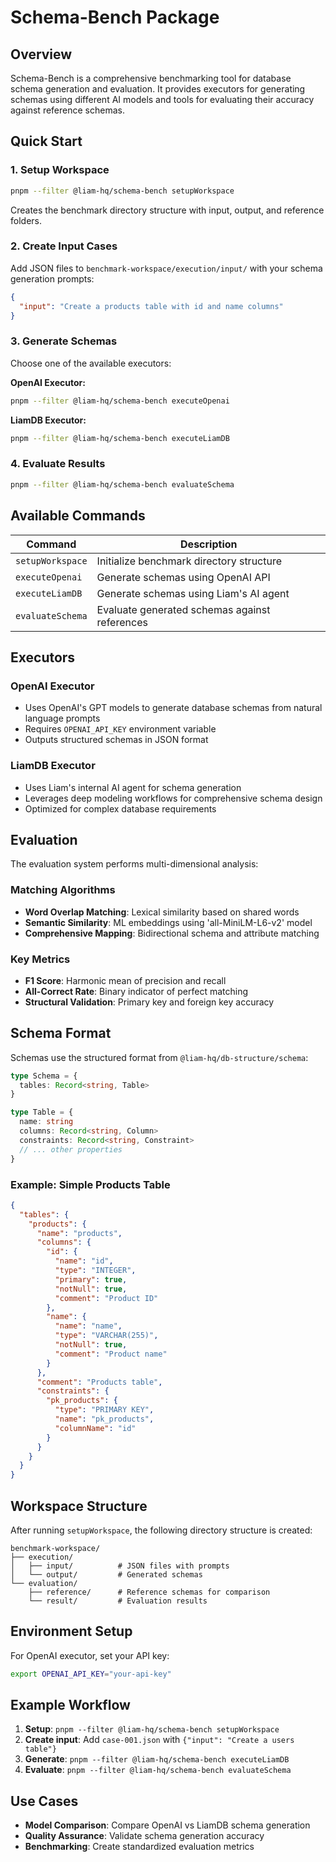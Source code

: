 # Schema-Bench Package

## Overview

Schema-Bench is a comprehensive benchmarking tool for database schema generation and evaluation. It provides executors for generating schemas using different AI models and tools for evaluating their accuracy against reference schemas.

## Quick Start

### 1. Setup Workspace
```bash
pnpm --filter @liam-hq/schema-bench setupWorkspace
```
Creates the benchmark directory structure with input, output, and reference folders.

### 2. Create Input Cases
Add JSON files to `benchmark-workspace/execution/input/` with your schema generation prompts:
```json
{
  "input": "Create a products table with id and name columns"
}
```

### 3. Generate Schemas
Choose one of the available executors:

**OpenAI Executor:**
```bash
pnpm --filter @liam-hq/schema-bench executeOpenai
```

**LiamDB Executor:**
```bash
pnpm --filter @liam-hq/schema-bench executeLiamDB
```

### 4. Evaluate Results
```bash
pnpm --filter @liam-hq/schema-bench evaluateSchema
```

## Available Commands

| Command | Description |
|---------|-------------|
| `setupWorkspace` | Initialize benchmark directory structure |
| `executeOpenai` | Generate schemas using OpenAI API |
| `executeLiamDB` | Generate schemas using Liam's AI agent |
| `evaluateSchema` | Evaluate generated schemas against references |

## Executors

### OpenAI Executor
- Uses OpenAI's GPT models to generate database schemas from natural language prompts
- Requires `OPENAI_API_KEY` environment variable
- Outputs structured schemas in JSON format

### LiamDB Executor  
- Uses Liam's internal AI agent for schema generation
- Leverages deep modeling workflows for comprehensive schema design
- Optimized for complex database requirements

## Evaluation

The evaluation system performs multi-dimensional analysis:

### Matching Algorithms
- **Word Overlap Matching**: Lexical similarity based on shared words
- **Semantic Similarity**: ML embeddings using 'all-MiniLM-L6-v2' model
- **Comprehensive Mapping**: Bidirectional schema and attribute matching

### Key Metrics
- **F1 Score**: Harmonic mean of precision and recall
- **All-Correct Rate**: Binary indicator of perfect matching
- **Structural Validation**: Primary key and foreign key accuracy

## Schema Format

Schemas use the structured format from `@liam-hq/db-structure/schema`:

```typescript
type Schema = {
  tables: Record<string, Table>
}

type Table = {
  name: string
  columns: Record<string, Column>
  constraints: Record<string, Constraint>
  // ... other properties
}
```

### Example: Simple Products Table

```json
{
  "tables": {
    "products": {
      "name": "products",
      "columns": {
        "id": {
          "name": "id",
          "type": "INTEGER",
          "primary": true,
          "notNull": true,
          "comment": "Product ID"
        },
        "name": {
          "name": "name", 
          "type": "VARCHAR(255)",
          "notNull": true,
          "comment": "Product name"
        }
      },
      "comment": "Products table",
      "constraints": {
        "pk_products": {
          "type": "PRIMARY KEY",
          "name": "pk_products",
          "columnName": "id"
        }
      }
    }
  }
}
```

## Workspace Structure

After running `setupWorkspace`, the following directory structure is created:

```
benchmark-workspace/
├── execution/
│   ├── input/          # JSON files with prompts
│   └── output/         # Generated schemas
└── evaluation/
    ├── reference/      # Reference schemas for comparison
    └── result/         # Evaluation results
```

## Environment Setup

For OpenAI executor, set your API key:
```bash
export OPENAI_API_KEY="your-api-key"
```

## Example Workflow

1. **Setup**: `pnpm --filter @liam-hq/schema-bench setupWorkspace`
2. **Create input**: Add `case-001.json` with `{"input": "Create a users table"}`
3. **Generate**: `pnpm --filter @liam-hq/schema-bench executeLiamDB`
4. **Evaluate**: `pnpm --filter @liam-hq/schema-bench evaluateSchema`

## Use Cases

- **Model Comparison**: Compare OpenAI vs LiamDB schema generation
- **Quality Assurance**: Validate schema generation accuracy
- **Benchmarking**: Create standardized evaluation metrics
